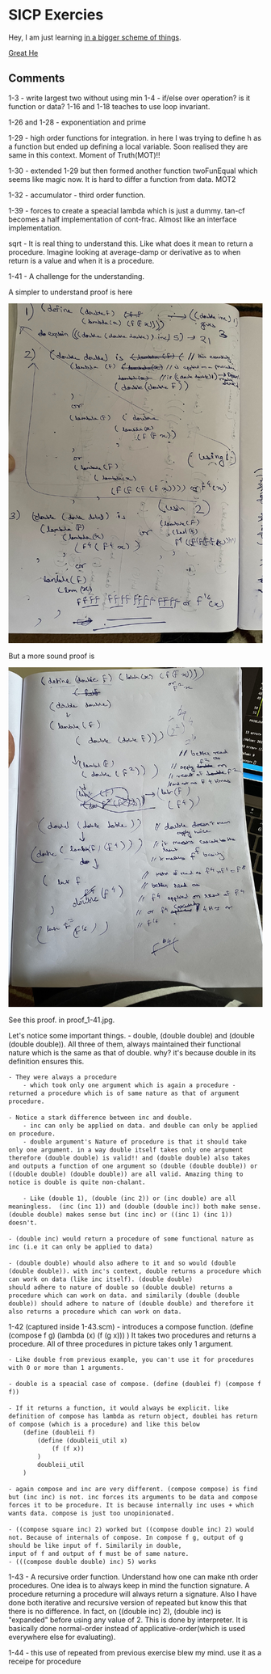 # SICP Exercies

Hey, I am just learning [in a bigger scheme of things](https://web.mit.edu/6.001/6.037/sicp.pdf). 

[Great He](https://codology.net/)

## Comments

1-3 - write largest two without using min
1-4 - if/else over operation? is it function or data?
1-16 and 1-18 teaches to use loop invariant.

1-26 and 1-28 - exponentiation and prime

1-29 - high order functions for integration. in here I was trying to define h as a function but ended up defining a local variable. Soon realised they are same in this context. Moment of Truth(MOT)!!

1-30 - extended 1-29 but then formed another function twoFunEqual which seems like magic now. It is hard to differ a function from data. MOT2

1-32 - accumulator - third order function. 

1-39 - forces to create a speacial lambda which is just a dummy. tan-cf becomes a half implementation of cont-frac. Almost like an interface implementation. 

sqrt - It is real thing to understand this. Like what does it mean to return a procedure. Imagine looking at average-damp or derivative as to when return is a value and when it is a procedure. 

1-41 - A challenge for the understanding. 

A simpler to understand proof is here

![proof of (double (double double))](proof_1-41.jpg)

But a more sound proof is 

![proof_1-41_2.jpg](proof_1-41_2.jpg)

See this proof. in proof_1-41.jpg. 

Let's notice some important things. 
    - double, (double double) and (double (double double)). All three of them, always maintained their functional nature which is the same as that of double. why? it's because double in its definition ensures this.
    
    - They were always a procedure      
        - which took only one argument which is again a procedure - returned a procedure which is of same nature as that of argument procedure. 

    - Notice a stark difference between inc and double. 
        - inc can only be applied on data. and double can only be applied on procedure. 
        - double argument's Nature of procedure is that it should take only one argument. in a way double itself takes only one argument therefore (double double) is valid!! and (double double) also takes and outputs a function of one argument so (double (double double)) or ((double double) (double double)) are all valid. Amazing thing to notice is double is quite non-chalant. 

        - Like (double 1), (double (inc 2)) or (inc double) are all meaningless.  (inc (inc 1)) and (double (double inc)) both make sense.(double double) makes sense but (inc inc) or ((inc 1) (inc 1)) doesn't. 

    - (double inc) would return a procedure of some functional nature as inc (i.e it can only be applied to data)

    - (double double) whould also adhere to it and so would (double (double double)). with inc's context, double returns a procedure which can work on data (like inc itself). (double double) 
    should adhere to nature of double so (double double) returns a procedure which can work on data. and similarily (double (double double)) should adhere to nature of (double double) and therefore it also returns a procedure which can work on data. 

1-42 (captured inside 1-43.scm) - 
    introduces a compose function. 
    (define (compose f g)
        (lambda (x) (f (g x)))
    )
    It takes two procedures and returns a procedure. All of three procedures in picture takes only 1 argument. 

    - Like double from previous example, you can't use it for procedures with 0 or more than 1 arguments. 

    - double is a speacial case of compose. (define (doublei f) (compose f f))

    - If it returns a function, it would always be explicit. like definition of compose has lambda as return object, doublei has return of compose (which is a procedure) and like this below
        (define (doubleii f) 
            (define (doubleii_util x)
                (f (f x))
            )
            doubleii_util
        ) 
    
    - again compose and inc are very different. (compose compose) is find but (inc inc) is not. inc forces its arguments to be data and compose forces it to be procedure. It is because internally inc uses + which wants data. compose is just too unopinionated. 

    - ((compose square inc) 2) worked but ((compose double inc) 2) would not. Because of internals of compose. In compose f g, output of g should be like input of f. Similarily in double, 
    input of f and output of f must be of same nature. 
    - (((compose double double) inc) 5) works 

1-43 - A recursive order function. Understand how one can make nth order procedures. One idea is to always keep in mind the function signature. A procedure returning a procedure will always return a signature. Also I have done  both iterative and recursive version of repeated but know this that there is no difference. In fact, on ((double inc) 2), (double inc) is "expanded" before using any value of 2. This is done by interpreter. It is basically done normal-order instead of applicative-order(which is used everywhere else for evaluating). 

1-44 - this use of repeated from previous exercise blew my mind. use it as a receipe for procedure




